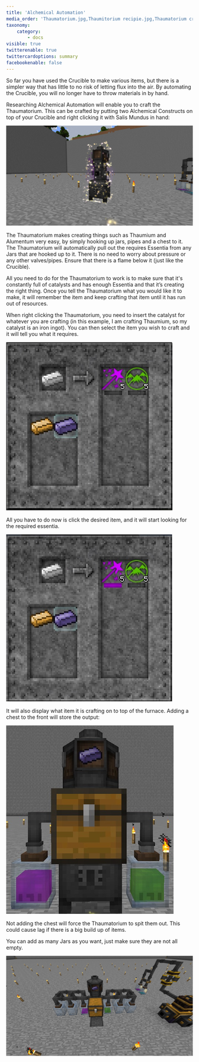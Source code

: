 ```yaml
---
title: 'Alchemical Automation'
media_order: 'Thaumatorium.jpg,Thaumitorium recipie.jpg,Thaumatorium crafting.jpg,Thaumatorium setup.jpg,Thaumatorium jars.jpg'
taxonomy:
    category:
        - docs
visible: true
twitterenable: true
twittercardoptions: summary
facebookenable: false
---
```


So far you have used the Crucible to make various items, but there is a simpler way that has little to no risk of letting flux into the air. By automating the Crucible, you will no longer have to throw materials in by hand.

Researching Alchemical Automation will enable you to craft the Thaumatorium. This can be crafted by putting two Alchemical Constructs on top of your Crucible and right clicking it with Salis Mundus in hand:

![](Thaumatorium.jpg)

The Thaumatorium makes creating things such as Thaumium and Alumentum very easy, by simply hooking up jars, pipes and a chest to it. The Thaumatorium will automatically pull out the requires Essentia from any Jars that are hooked up to it. There is no need to worry about pressure or any other valves/pipes. Ensure that there is a flame below it (just like the Crucible).

All you need to do for the Thaumatorium to work is to make sure that it's constantly full of catalysts and has enough Essentia and that it’s creating the right thing. Once you tell the Thaumatorium what you would like it to make, it will remember the item and keep crafting that item until it has run out of resources.

When right clicking the Thaumatorium, you need to insert the catalyst for whatever you are crafting (in this example, I am crafting Thaumium, so my catalyst is an iron ingot). You can then select the item you wish to craft and it will tell you what it requires.

![](Thaumitorium%20recipie.jpg)

All you have to do now is click the desired item, and it will start looking for the required essentia.

![](Thaumatorium%20crafting.jpg)

It will also display what item it is crafting on to top of the furnace. Adding a chest to the front will store the output:

![](Thaumatorium%20setup.jpg)

Not adding the chest will force the Thaumatorium to spit them out. This could cause lag if there is a big build up of items.

You can add as many Jars as you want, just make sure they are not all empty.

![](Thaumatorium%20jars.jpg)

